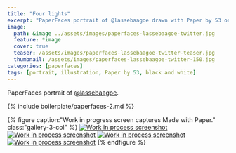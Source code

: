 ```yaml
---
title: "Four lights"
excerpt: "PaperFaces portrait of @lassebaagoe drawn with Paper by 53 on an iPad."
image: 
  path: &image ../assets/images/paperfaces-lassebaagoe-twitter.jpg 
  feature: *image
  cover: true
  teaser: /assets/images/paperfaces-lassebaagoe-twitter-teaser.jpg
  thumbnail: /assets/images/paperfaces-lassebaagoe-twitter-150.jpg
categories: [paperfaces]
tags: [portrait, illustration, Paper by 53, black and white]
---
```


PaperFaces portrait of [@lassebaagoe](https://twitter.com/lassebaagoe).

{% include boilerplate/paperfaces-2.md %}

{% figure caption:"Work in progress screen captures Made with Paper." class:"gallery-3-col" %}
[![Work in process screenshot](/assets/images/paperfaces-lassebaagoe-process-1-600.jpg)](/assets/images/paperfaces-lassebaagoe-process-1-lg.jpg) [![Work in process screenshot](/assets/images/paperfaces-lassebaagoe-process-2-600.jpg)](/assets/images/paperfaces-lassebaagoe-process-2-lg.jpg) [![Work in process screenshot](/assets/images/paperfaces-lassebaagoe-process-3-600.jpg)](/assets/images/paperfaces-lassebaagoe-process-3-lg.jpg) [![Work in process screenshot](/assets/images/paperfaces-lassebaagoe-process-4-600.jpg)](/assets/images/paperfaces-lassebaagoe-process-4-lg.jpg)
{% endfigure %}
